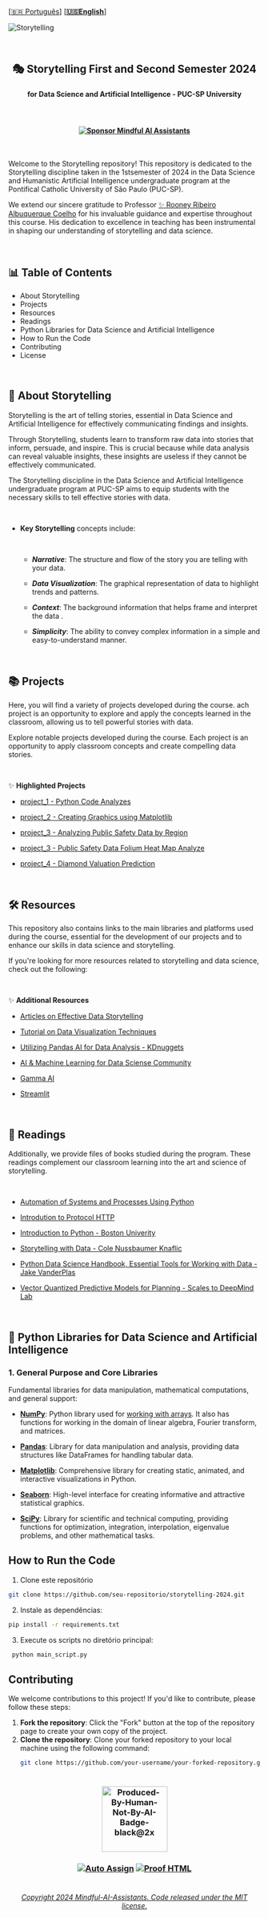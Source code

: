 
  \[[🇧🇷 Português](README.pt_BR.md)\] \[**[🇺🇸English](README.md)**\]
<!--
<p align="center">
<img src="https://github.com/MindfulAI-Copilots-Bots/Storytelling/assets/113218619/4f2d0093-1dc4-4509-936d-b2662374938d"/>
-->
![Storytelling](https://github.com/MindfulAI-Copilots-Bots/Storytelling/assets/113218619/0f827a6e-5e03-42d7-b8bb-c11ba2f029e0)

<br>

## <p align="center">  🎭  Storytelling First and Second Semester 2024
#### <p align="center"> **for Data Science and Artificial Intelligence - PUC-SP University** </p>

<br> 

#### <p align="center"> [![Sponsor Mindful AI Assistants](https://img.shields.io/badge/Sponsor-Mindful%20AI%20%20Assistants-brightgreen?logo=GitHub)](https://github.com/sponsors/Mindful-AI-Assistants)

<br>

Welcome to the Storytelling repository! This repository is dedicated to the Storytelling discipline taken in the 1stsemester of 2024 in the Data Science and Humanistic Artificial Intelligence undergraduate program at the Pontifical Catholic University of São Paulo (PUC-SP).

We extend our sincere gratitude to Professor [✨ Rooney Ribeiro Albuquerque Coelho](https://www.linkedin.com/in/rooney-coelho-320857182/) for his invaluable guidance and expertise throughout this course. His dedication to excellence in teaching has been instrumental in shaping our understanding of storytelling and data science.


<br>

## 📊 Table of Contents

* About  Storytelling
* Projects
* Resources
* Readings
* Python Libraries for Data Science and Artificial Intelligence
* How to Run the Code
* Contributing
* License


<br>

## 📜 About Storytelling

Storytelling is the art of telling stories, essential in Data Science and Artificial Intelligence for effectively communicating findings and insights.

Through Storytelling, students learn to transform raw data into stories that inform, persuade, and inspire. This is crucial because while data analysis can reveal valuable insights, these insights are useless if they cannot be effectively communicated.

The Storytelling discipline in the Data Science and Artificial Intelligence undergraduate program at PUC-SP aims to equip students with the necessary skills to tell effective stories with data. 

<br>

- **Key Storytelling** concepts include:

  <br>
  
   - ***Narrative***: The structure and flow of the story you are telling with your data. <br>
     
   - ***Data Visualization***: The graphical representation of data to highlight trends and patterns. <br>
     
   - ***Context***: The background information that helps frame and interpret the data .<br>
     
   - ***Simplicity***: The ability to convey complex information in a simple and easy-to-understand manner. <br>

<br>

## 📚 Projects

Here, you will find a variety of projects developed during the course. ach project is an opportunity to explore and apply the concepts learned in the classroom, allowing us to tell powerful stories with data.

Explore notable projects developed during the course. Each project is an opportunity to apply classroom concepts and create compelling data stories.

<!--

<br>

✨ **Class Projects**

 - [class project_1 - Python Code Analyze Dataset]()
 - [class project_2 -  Creating Graphics using Matplotlib]()
 - [class project_3 - Analyzing Public Safety Data by Region]()
 - [class project_3 -  Public Safety Data Folium Heat Map Analyze]()
 - [class project_5]()
 - [class project_6]()
 - [class project_7]()
 - [class project_8]()

 -->

<br>

✨ **Highlighted Projects**

   - [project_1 - Python Code Analyzes](https://github.com/Mindful-AI-Assistants/Storytelling/blob/9eb284f17c386933aed336fd5da84121639f440b/project_1/project_1.ipynb)
     
   - [project_2 - Creating Graphics using Matplotlib](https://github.com/Mindful-AI-Assistants/Storytelling/tree/f9cbcfc9190b0ea63eb520df4eea3381799ae19d/project_2/1_Codes)
     
   - [project_3 - Analyzing Public Safety Data by Region]()
     
   - [project_3 -  Public Safety Data Folium Heat Map Analyze](https://github.com/Mindful-AI-Assistants/Storytelling/blob/1b8b2cb185001e09d74442a5f2c49469e12de2fd/project_3/heat_Map_Folium/project3_heatMapFolium.html)
     
   - [project_4 - Diamond Valuation Prediction](https://github.com/Mindful-AI-Assistants/storytelling-first-semester-2024/tree/da7f282a91a51661fee4068159c1fa032a5f2fcf/project_4%20/Codes/Codes%20%20English)
    

<br>     
  
## 🛠️ Resources

This repository also contains links to the main libraries and platforms used during the course, essential for the development of our projects and to enhance our skills in data science and storytelling.

If you're looking for more resources related to storytelling and data science, check out the following:

<br>

✨ **Additional Resources**

* [Articles on Effective Data Storytelling](https://github.com/Mindful-AI-Assistants/Storytelling/tree/8750f65cd78b86a9ae4db9b7746fb1ead47e97a9/Miscellaneous) <br>
  
* [Tutorial on Data Visualization Techniques](https://github.com/Mindful-AI-Assistants/Storytelling/tree/d034c09224632332a89c0aef0ec77f7dccc5a5a4/Tutorials) <br>
  
* [Utilizing Pandas AI for Data Analysis - KDnuggets](https://www.kdnuggets.com/utilizing-pandas-ai-for-data-analysis)

* [AI & Machine Learning for Data Sciense Community](https://www.kaggle.com/)

* [Gamma AI](https://gamma.app/)

* [Streamlit](https://share.streamlit.io/)

<br>

## 📖 Readings

Additionally, we provide files of books studied during the program. These readings complement our classroom learning into the art and science of storytelling.

<br>

* [Automation of Systems and Processes Using Python](https://github.com/Mindful-AI-Assistants/Storytelling/blob/cf135e981ed57036af2449d3d9a2af3edfec4311/Miscellaneous/Automatizac%CC%A7a%CC%83o%20de%20Processos%20com%20Pyautogui.ipynb)

* [Introdution to Protocol HTTP](https://github.com/Mindful-AI-Assistants/Storytelling/blob/d8a249e846dd5f0f4e5fd710f22ef426634e6958/Miscellaneous/Introdution%20to%20Protocol%20HTTP.pdf)

* [Introduction to Python - Boston Univerity](https://github.com/MindfulAI-Copilots-Bots/Storytelling/blob/14c4d52c99f607fbf3376f4cc85a3dcbfe1807fe/Books/Intro_to_Python_Part_1.pdf) <br>
  
* [Storytelling with Data - Cole Nussbaumer Knaflic](https://github.com/MindfulAI-Copilots-Bots/Storytelling/blob/dd4dbaa850276f11579ef20d7a1a37e634e00c67/Books/Storytelling%20with%20Data.pdf) <br>
  
* [Python Data Science Handbook, Essential Tools for Working with Data - Jake VanderPlas](https://github.com/MindfulAI-Copilots-Bots/Storytelling/blob/e4d0151f3d069f1d1bcefdf4e61579a12301051b/Books/Jake%20VanderPlas%20-%20Python%20Data%20Science%20Handbook_%20Essential%20Tools%20for%20Working%20with%20Data-O%E2%80%99Reilly%20Media%20(2016).epub)

*  [Vector Quantized Predictive Models for Planning - Scales to DeepMind Lab](https://github.com/Mindful-AI-Assistants/Storytelling/blob/29668dee48b7475c8cbcf74307d3bc96fdf8ac8f/Tutorials/Vector%20Quantized%20Models%20for%20Planning.pdf)

<br>

## 🐍 Python Libraries for Data Science and Artificial Intelligence

### 1. General Purpose and Core Libraries

Fundamental libraries for data manipulation, mathematical computations, and general support:

* [**NumPy**](https://numpy.org/): Python library used for [working with arrays](https://github.com/Mindful-AI-Assistants/storytelling-2024/tree/a56a2170b21e64128ff79987ab7a21909284e056/Miscellaneous/NUMPY). It also has functions for working in the domain of linear algebra, Fourier transform, and matrices. <br>

* [**Pandas**](https://pandas.pydata.org/): Library for data manipulation and analysis, providing data structures like DataFrames for handling tabular data. <br>

* [**Matplotlib**](https://matplotlib.org/): Comprehensive library for creating static, animated, and interactive visualizations in Python. <br>

* [**Seaborn**](https://seaborn.pydata.org/): High-level interface for creating informative and attractive statistical graphics. <br>

* [**SciPy**](https://scipy.org/): Library for scientific and technical computing, providing functions for optimization, integration, interpolation, eigenvalue problems, and other mathematical tasks. <br>













## How to Run the Code

1. Clone este repositório

```bash
git clone https://github.com/seu-repositorio/storytelling-2024.git
```

2. Instale as dependências:

```bash
pip install -r requirements.txt
   ```

3. Execute os scripts no diretório principal:

```bash
 python main_script.py
```


## Contributing

We welcome contributions to this project! If you'd like to contribute, please follow these steps:

1. **Fork the repository**: Click the "Fork" button at the top of the repository page to create your own copy of the project.
2. **Clone the repository**: Clone your forked repository to your local machine using the following command:
   ```bash
   git clone https://github.com/your-username/your-forked-repository.git
   ```




#


### <p align="center"> <img width="131" alt="Produced-By-Human-Not-By-AI-Badge-black@2x" src="https://github.com/MindfulAI-Copilots-Bots/.github/assets/113218619/3e3085a8-4e8f-49b5-b3f7-387e9649be17">


  
 ### <p align="center"> [![Auto Assign](https://github.com/AI-Powered-Bots/demo-repository/actions/workflows/auto-assign.yml/badge.svg)](https://github.com/AI-Powered-Bots/demo-repository/actions/workflows/auto-assign.yml)  [![Proof HTML](https://github.com/AI-Powered-Bots/demo-repository/actions/workflows/proof-html.yml/badge.svg)](https://github.com/AI-Powered-Bots/demo-repository/actions/workflows/proof-html.yml)   


#

###### <p align="center">[Copyright 2024 Mindful-AI-Assistants. Code released under the  MIT license.](https://github.com/Mindful-AI-Assistants/Storytelling/blob/a1525de2c6af690e03072dbe6afdc4a393c101f2/LICENSE)
 
<!--
### <p align="center"> [![Sponsor MindfulAI Copilots & Bots](https://img.shields.io/badge/Sponsor-MindfulAI%20Copilots%20%26%20Bots-brightgreen?logo=GitHub)](https://github.com/sponsors/MindfulAI-Copilots-Bots)   

-->
 

